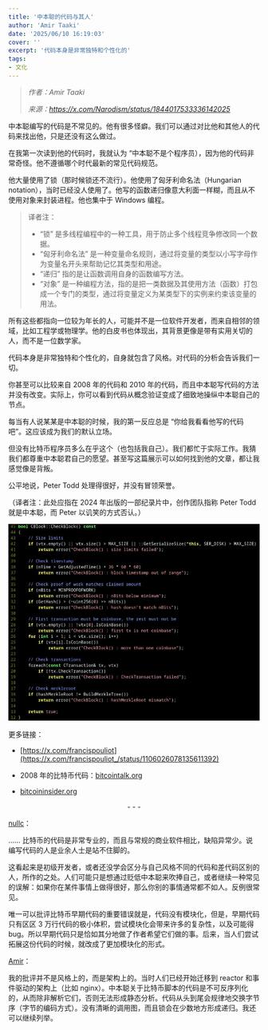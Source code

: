 ```yaml
---
title: '中本聪的代码与其人'
author: 'Amir Taaki'
date: '2025/06/10 16:19:03'
cover: ''
excerpt: '代码本身是非常独特和个性化的'
tags:
- 文化
---
```



> *作者：Amir Taaki*
> 
> *来源：<https://x.com/Narodism/status/1844017533336142025>*



中本聪编写的代码是不常见的。他有很多怪癖。我们可以通过对比他和其他人的代码来找出他，只是还没有这么做过。

在我第一次读到他的代码时，我就认为 “中本聪不是个程序员），因为他的代码非常奇怪。他不遵循哪个时代最新的常见代码规范。

他大量使用了锁（那时候锁还不流行）。他使用了匈牙利命名法（Hungarian notation），当时已经没人使用了。他写的函数递归像意大利面一样糊，而且从不使用对象来封装进程。他也集中于 Windows 编程。

> 译者注：
>
> - “锁” 是多线程编程中的一种工具，用于防止多个线程竞争修改同一个数据。
> - “匈牙利命名法” 是一种变量命名规则，通过将变量的类型以小写字母作为变量名开头来帮助记忆其类型和用途。
> - “递归” 指的是让函数调用自身的函数编写方法。
> - “对象” 是一种编程方法，指的是把一类数据及其使用方法（函数）打包成一个专门的类型，通过将变量定义为某类型下的实例来约束该变量的用法。

所有这些都指向一位较为年长的人，可能并不是一位软件开发者，而来自相邻的领域，比如工程学或物理学。他的白皮书也体现出，其背景更像是带有实用关切的人，而不是一位数学家。

代码本身是非常独特和个性化的，自身就包含了风格。对代码的分析会告诉我们一切。

你甚至可以比较来自 2008 年的代码和 2010 年的代码，而且中本聪写代码的方法并没有改变。实际上，你可以看到代码从概念验证变成了细致地操纵中本聪自己的节点。

每当有人说某某是中本聪的时候，我的第一反应总是 “你给我看看他写的代码吧”。这应该成为我们的默认立场。

但没有比特币程序员多么在乎这个（也包括我自己）。我们都忙于实际工作。我猜我们都尊重中本聪君自己的愿望。甚至写这篇展示可以如何找到他的文章，都让我感觉像是背叛。

公平地说，Peter Todd 处理得很好，并没有冒领荣誉。

（译者注：此处应指在 2024 年出版的一部纪录片中，创作团队指称 Peter Todd 就是中本聪，而 Peter 以讥笑的方式否认。）

![GZdDmYHXAAATq2C](../images/satoshi-nakamoto-wrote-code-that-was-not-usual/GZdDmYHXAAATq2C.jpg)

更多链接：

- [https://x.com/francispouliot](https://x.com/francispouliot_/status/1106026078135611392)

- 2008 年的比特币代码：[bitcointalk.org](https://t.co/5oFWD6e6lN)

- [bitcoininsider.org](https://t.co/b7xEtUYv5K)

<p style="text-align:center">- - -</p>


[nullc](https://www.reddit.com/r/Bitcoin/comments/1fzfme7/comment/lr6jyjd/)：

…… 比特币的代码是非常专业的，而且与常规的商业软件相比，缺陷异常少。说编写代码的人是业余人士是站不住脚的。

这看起来是初级开发者，或者还没学会区分与自己风格不同的代码和差代码区别的人，所作的之处。人们可能只是想通过贬低中本聪来吹捧自己，或者继续一种常见的误解：如果你在某件事情上做得很好，那么你别的事情通常都不如人。反例很常见。

唯一可以批评比特币早期代码的重要错误就是，代码没有模块化，但是，早期代码只有区区 3 万行代码的极小体积，尝试模块化会带来许多的复杂性，以及可能得 bug。所以早期代码只是恰如其分地做了作者希望它们做的事。后来，当人们尝试拓展这份代码的时候，就改成了更加模块化的形式。

[Amir](https://x.com/Narodism/status/1844700040607977555)：

我的批评并不是风格上的，而是架构上的。当时人们已经开始迁移到 reactor 和事件驱动的架构上（比如 nginx）。中本聪关于比特币脚本的代码是不可反序列化的，从而除非解析它们，否则无法形成静态分析。代码从头到尾会规律地交换字节序（字节的编码方式）。没有清晰的调用图，而且锁会在少数地方形成递归。我还可以继续列举。